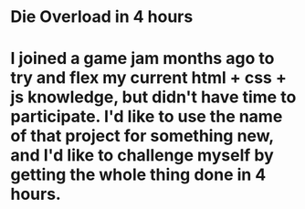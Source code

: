 # Die Overload in 4 hours
# I joined a game jam months ago to try and flex my current html + css + js knowledge, but didn't have time to participate. I'd like to use the name of that project for something new, and I'd like to challenge myself by getting the whole thing done in 4 hours.
